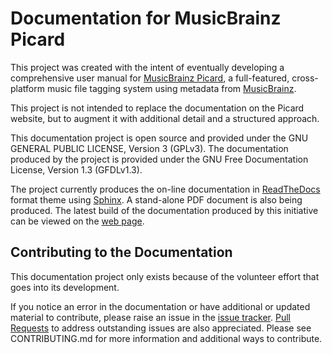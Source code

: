 # Documentation for MusicBrainz Picard

This project was created with the intent of eventually developing a comprehensive
user manual for [MusicBrainz Picard](https://picard.musicbrainz.org), a full-featured,
cross-platform music file tagging system using metadata from [MusicBrainz](https://musicbrainz.org).

This project is not intended to replace the documentation on the Picard website, but to augment
it with additional detail and a structured approach.

This documentation project is open source and provided under the GNU GENERAL PUBLIC LICENSE, Version
3 (GPLv3).  The documentation produced by the project is provided under the GNU Free Documentation
License, Version 1.3 (GFDLv1.3).

The project currently produces the on-line documentation in [ReadTheDocs](https://readthedocs.org)
format theme using [Sphinx](https://www.sphinx-doc.org/). A stand-alone PDF document is also being
produced.  The latest build of the documentation produced by this initiative can be viewed on the
[web page](https://rdswift.github.io/picard-docs/index.html).

## Contributing to the Documentation

This documentation project only exists because of the volunteer effort that goes into its development.

If you notice an error in the documentation or have additional or updated material to contribute,
please raise an issue in the [issue tracker](https://github.com/rdswift/picard-docs/issues).
[Pull Requests](https://github.com/rdswift/picard-docs/pulls) to address outstanding issues are also
appreciated.  Please see CONTRIBUTING.md for more information and additional ways to contribute.

